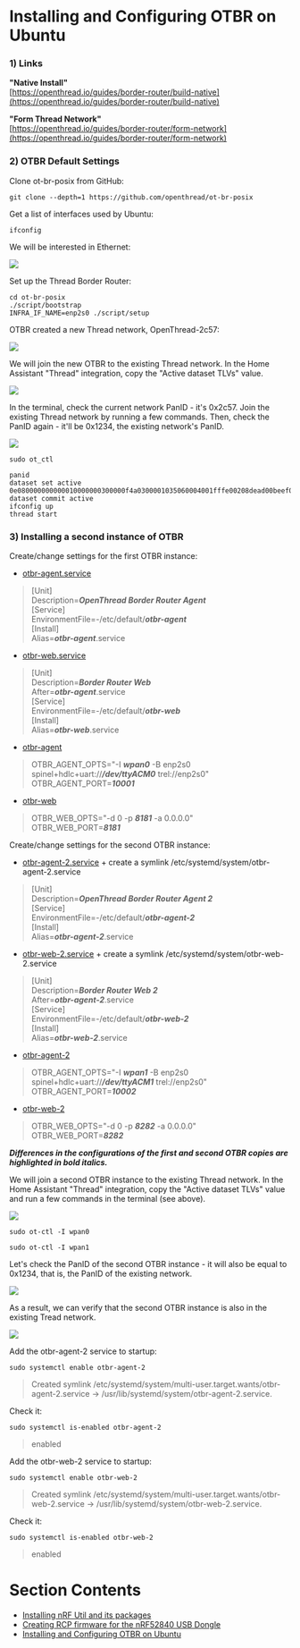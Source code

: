 # Installing and Configuring OTBR on Ubuntu

### 1) Links
**"Native Install"**  
[https://openthread.io/guides/border-router/build-native](https://openthread.io/guides/border-router/build-native)  
  
**"Form Thread Network"**  
[https://openthread.io/guides/border-router/form-network](https://openthread.io/guides/border-router/form-network)  

### 2) OTBR Default Settings
Clone ot-br-posix from GitHub:
~~~
git clone --depth=1 https://github.com/openthread/ot-br-posix
~~~
Get a list of interfaces used by Ubuntu:
~~~
ifconfig
~~~
We will be interested in Ethernet:  
  
![](images/ubuntu_ifconfig.png)  
  
Set up the Thread Border Router:
~~~
cd ot-br-posix
./script/bootstrap
INFRA_IF_NAME=enp2s0 ./script/setup
~~~
OTBR created a new Thread network, OpenThread-2c57:  
  
![](images/nrf52840_rcp_otbr_in_HA.png)  

We will join the new OTBR to the existing Thread network. In the Home Assistant "Thread" integration, copy the "Active dataset TLVs" value.  
  
![](images/nrf52840_rcp_otbr_dataset_from_HA.png)  
  
In the terminal, check the current network PanID - it's 0x2c57. Join the existing Thread network by running a few commands. Then, check the PanID again - it'll be 0x1234, the existing network's PanID.  
  
![](images/nrf52840_rcp_otbr_join_thread.png)  
  
~~~
sudo ot_ctl
~~~
~~~
panid
dataset set active 0e080000000000010000000300000f4a0300001035060004001fffe00208dead00beef00cafe0708fd000db800a00000051000112233445566778899aabbccddeeff030e4f70656e5468726561642d455350010212340410104810e2315100afd6bc9215a6bfac530c0402a0f7f8
dataset commit active
ifconfig up
thread start
~~~


### 3) Installing a second instance of OTBR

Create/change settings for the first OTBR instance:  
- [otbr-agent.service](ubuntu/usr/lib/systemd/system/otbr-agent.service)
> \[Unit\]  
> Description=***OpenThread Border Router Agent***  
> \[Service\]  
> EnvironmentFile=-/etc/default/***otbr-agent***  
> \[Install\]  
> Alias=***otbr-agent***.service  
- [otbr-web.service](ubuntu/usr/lib/systemd/system/otbr-web.service)
> \[Unit\]  
> Description=***Border Router Web***  
> After=***otbr-agent***.service  
> \[Service\]  
> EnvironmentFile=-/etc/default/***otbr-web***  
> \[Install\]  
> Alias=***otbr-web***.service  
- [otbr-agent](ubuntu/etc/default/otbr-agent)
> OTBR_AGENT_OPTS="-I ***wpan0*** -B enp2s0 spinel+hdlc+uart://***/dev/ttyACM0*** trel://enp2s0"  
> OTBR_AGENT_PORT=***10001***  
- [otbr-web](ubuntu/etc/default/otbr-web)
> OTBR_WEB_OPTS="-d 0 -p ***8181*** -a 0.0.0.0"  
> OTBR_WEB_PORT=***8181***  

Create/change settings for the second OTBR instance:  
- [otbr-agent-2.service](ubuntu/usr/lib/systemd/system/otbr-agent-2.service) + create a symlink /etc/systemd/system/otbr-agent-2.service  
> \[Unit\]  
> Description=***OpenThread Border Router Agent 2***  
> \[Service\]  
> EnvironmentFile=-/etc/default/***otbr-agent-2***  
> \[Install\]  
> Alias=***otbr-agent-2***.service  
- [otbr-web-2.service](ubuntu/usr/lib/systemd/system/otbr-web-2.service) + create a symlink /etc/systemd/system/otbr-web-2.service  
> \[Unit\]  
> Description=***Border Router Web 2***  
> After=***otbr-agent-2***.service  
> \[Service\]  
> EnvironmentFile=-/etc/default/***otbr-web-2***  
> \[Install\]  
> Alias=***otbr-web-2***.service  
- [otbr-agent-2](ubuntu/etc/default/otbr-agent-2)  
> OTBR_AGENT_OPTS="-I ***wpan1*** -B enp2s0 spinel+hdlc+uart://***/dev/ttyACM1*** trel://enp2s0"  
> OTBR_AGENT_PORT=***10002***  
- [otbr-web-2](ubuntu/etc/default/otbr-web-2)  
> OTBR_WEB_OPTS="-d 0 -p ***8282*** -a 0.0.0.0"  
> OTBR_WEB_PORT=***8282***  
  
***Differences in the configurations of the first and second OTBR copies are highlighted in bold italics.***  
  
We will join a second OTBR instance to the existing Thread network. In the Home Assistant "Thread" integration, copy the "Active dataset TLVs" value and run a few commands in the terminal (see above).  
  
![](images/nrf52840_rcp_otbr_cli_for_2_instances.png)  
~~~
sudo ot-ctl -I wpan0

sudo ot-ctl -I wpan1
~~~
  
Let's check the PanID of the second OTBR instance - it will also be equal to 0x1234, that is, the PanID of the existing network.  
  
![](images/nrf52840_rcp_otbr_cli_for_2_instances_final.png)  
  
As a result, we can verify that the second OTBR instance is also in the existing Tread network.  
  
![](images/nrf52840_rcp_otbr_in_HA_final.png)  
  
Add the otbr-agent-2 service to startup:
~~~
sudo systemctl enable otbr-agent-2
~~~
> Created symlink /etc/systemd/system/multi-user.target.wants/otbr-agent-2.service → /usr/lib/systemd/system/otbr-agent-2.service.  
  
Check it:
~~~
sudo systemctl is-enabled otbr-agent-2
~~~
> enabled  

    
Add the otbr-web-2 service to startup:
~~~
sudo systemctl enable otbr-web-2
~~~
> Created symlink /etc/systemd/system/multi-user.target.wants/otbr-web-2.service → /usr/lib/systemd/system/otbr-web-2.service.  
  
Check it:
~~~
sudo systemctl is-enabled otbr-web-2
~~~
> enabled  


    
  
# Section Contents
- [Installing nRF Util and its packages](01_nrfutil.md)  
- [Creating RCP firmware for the nRF52840 USB Dongle](02_firmware.md)  
- [Installing and Configuring OTBR on Ubuntu](03_otbr.md)  
  